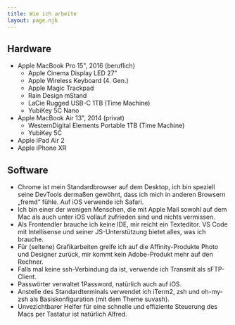 ```yaml
---
title: Wie ich arbeite
layout: page.njk
---
```


## Hardware

-   Apple MacBook Pro 15", 2016 (beruflich)
    -   Apple Cinema Display LED 27"
    -   Apple Wireless Keyboard (4. Gen.)
    -   Apple Magic Trackpad
    -   Rain Design mStand
    -   LaCie Rugged USB-C 1TB (Time Machine)
    -   YubiKey 5C Nano
-   Apple MacBook Air 13", 2014 (privat)
    -   WesternDigital Elements Portable 1TB (Time Machine)
    -   YubiKey 5C
-   Apple iPad Air 2
-   Apple iPhone XR

## Software

-   Chrome ist mein Standardbrowser auf dem Desktop, ich bin speziell seine DevTools dermaßen gewöhnt, dass ich mich in anderen Browsern „fremd“ fühle. Auf iOS verwende ich Safari.
-   Ich bin einer der wenigen Menschen, die mit Apple Mail sowohl auf dem Mac als auch unter iOS vollauf zufrieden sind und nichts vermissen.
-   Als Frontendler brauche ich keine IDE, mir reicht ein Texteditor. VS Code mit Intellisense und seiner JS-Unterstützung bietet alles, was ich brauche.
-   Für (seltene) Grafikarbeiten greife ich auf die Affinity-Produkte Photo und Designer zurück, mir kommt kein Adobe-Produkt mehr auf den Rechner.
-   Falls mal keine ssh-Verbindung da ist, verwende ich Transmit als sFTP-Client.
-   Passwörter verwaltet 1Password, natürlich auch auf iOS.
-   Anstelle des Standardterminals verwendet ich iTerm2, zsh und oh-my-zsh als Basiskonfiguration (mit dem Theme suvash).
-   Unvezichtbarer Helfer für eine schnelle und effiziente Steuerung des Macs per Tastatur ist natürlich Alfred.
